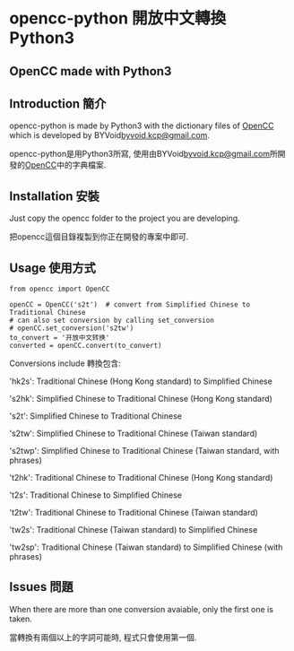 # opencc-python 開放中文轉換 Python3

## OpenCC made with Python3

## Introduction 簡介
opencc-python is made by Python3 with the dictionary files of [OpenCC](https://github.com/BYVoid/OpenCC) which is developed by BYVoid<byvoid.kcp@gmail.com>.

opencc-python是用Python3所寫, 使用由BYVoid<byvoid.kcp@gmail.com>所開發的[OpenCC](https://github.com/BYVoid/OpenCC)中的字典檔案.

## Installation 安裝
Just copy the opencc folder to the project you are developing.

把opencc這個目錄複製到你正在開發的專案中即可.

## Usage 使用方式

    from opencc import OpenCC 
    
    openCC = OpenCC('s2t')  # convert from Simplified Chinese to Traditional Chinese
    # can also set conversion by calling set_conversion
    # openCC.set_conversion('s2tw')
    to_convert = '开放中文转换'
    converted = openCC.convert(to_convert)

Conversions include 轉換包含:

'hk2s': Traditional Chinese (Hong Kong standard) to Simplified Chinese

's2hk': Simplified Chinese to Traditional Chinese (Hong Kong standard)

's2t': Simplified Chinese to Traditional Chinese

's2tw': Simplified Chinese to Traditional Chinese (Taiwan standard)

's2twp': Simplified Chinese to Traditional Chinese (Taiwan standard, with phrases)

't2hk': Traditional Chinese to Traditional Chinese (Hong Kong standard)

't2s': Traditional Chinese to Simplified Chinese

't2tw': Traditional Chinese to Traditional Chinese (Taiwan standard)

'tw2s': Traditional Chinese (Taiwan standard) to Simplified Chinese

'tw2sp': Traditional Chinese (Taiwan standard) to Simplified Chinese (with phrases)

## Issues 問題
When there are more than one conversion avaiable, only the first one is taken.

當轉換有兩個以上的字詞可能時, 程式只會使用第一個.

